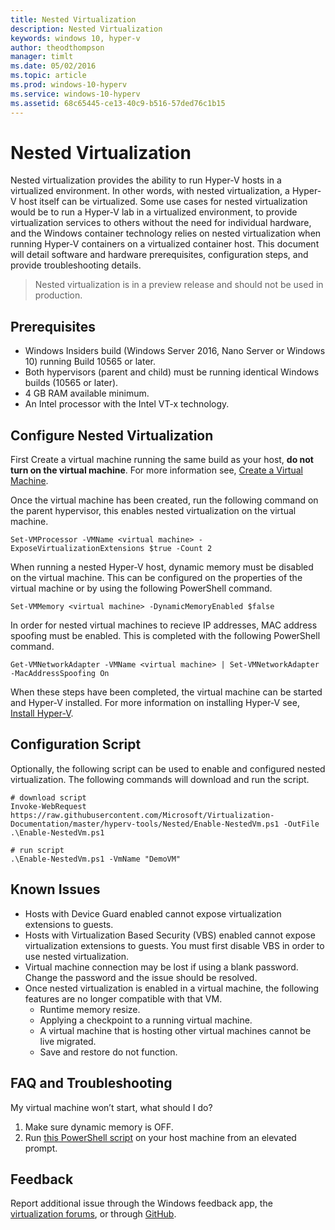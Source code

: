 ```yaml
---
title: Nested Virtualization
description: Nested Virtualization
keywords: windows 10, hyper-v
author: theodthompson
manager: timlt
ms.date: 05/02/2016
ms.topic: article
ms.prod: windows-10-hyperv
ms.service: windows-10-hyperv
ms.assetid: 68c65445-ce13-40c9-b516-57ded76c1b15
---
```


# Nested Virtualization

Nested virtualization provides the ability to run Hyper-V hosts in a virtualized environment. In other words, with nested virtualization, a Hyper-V host itself can be virtualized. Some use cases for nested virtualization would be to run a Hyper-V lab in a virtualized environment, to provide virtualization services to others without the need for individual hardware, and the Windows container technology relies on nested virtualization when running Hyper-V containers on a virtualized container host. This document will detail software and hardware prerequisites, configuration steps, and provide troubleshooting details.

> Nested virtualization is in a preview release and should not be used in production.

## Prerequisites

- Windows Insiders build (Windows Server 2016, Nano Server or Windows 10) running Build 10565 or later.
- Both hypervisors (parent and child) must be running identical Windows builds (10565 or later).
- 4 GB RAM available minimum.
- An Intel processor with the Intel VT-x technology.

## Configure Nested Virtualization

First Create a virtual machine running the same build as your host, **do not turn on the virtual machine**. For more information see, [Create a Virtual Machine](../quick_start/walkthrough_create_vm.md).

Once the virtual machine has been created, run the following command on the parent hypervisor, this enables nested virtualization on the virtual machine.

```none
Set-VMProcessor -VMName <virtual machine> -ExposeVirtualizationExtensions $true -Count 2
```

When running a nested Hyper-V host, dynamic memory must be disabled on the virtual machine. This can be configured on the properties of the virtual machine or by using the following PowerShell command.

```none
Set-VMMemory <virtual machine> -DynamicMemoryEnabled $false
```

In order for nested virtual machines to recieve IP addresses, MAC address spoofing must be enabled. This is completed with the following PowerShell command.

```none
Get-VMNetworkAdapter -VMName <virtual machine> | Set-VMNetworkAdapter -MacAddressSpoofing On
```

When these steps have been completed, the virtual machine can be started and Hyper-V installed. For more information on installing Hyper-V see, [Install Hyper-V]( https://msdn.microsoft.com/en-us/virtualization/hyperv_on_windows/quick_start/walkthrough_install).

## Configuration Script

Optionally, the following script can be used to enable and configured nested virtualization. The following commands will download and run the script.
  
```none
# download script
Invoke-WebRequest https://raw.githubusercontent.com/Microsoft/Virtualization-Documentation/master/hyperv-tools/Nested/Enable-NestedVm.ps1 -OutFile .\Enable-NestedVm.ps1 

# run script
.\Enable-NestedVm.ps1 -VmName "DemoVM"
```

## Known Issues

- Hosts with Device Guard enabled cannot expose virtualization extensions to guests.
- Hosts with Virtualization Based Security (VBS) enabled cannot expose virtualization extensions to guests. You must first disable VBS in order to use nested virtualization.
- Virtual machine connection may be lost if using a blank password. Change the password and the issue should be resolved.
- Once nested virtualization is enabled in a virtual machine, the following features are no longer compatible with that VM.  
  * Runtime memory resize.
  * Applying a checkpoint to a running virtual machine.
  * A virtual machine that is hosting other virtual machines cannot be live migrated.
  * Save and restore do not function.

## FAQ and Troubleshooting

My virtual machine won’t start, what should I do?

1. Make sure dynamic memory is OFF.
2. Run [this PowerShell script](https://raw.githubusercontent.com/Microsoft/Virtualization-Documentation/master/hyperv-tools/Nested/Get-NestedVirtStatus.ps1) on your host machine from an elevated prompt.
  
## Feedback

Report additional issue through the Windows feedback app, the [virtualization forums](https://social.technet.microsoft.com/Forums/windowsserver/En-us/home?forum=winserverhyperv), or through [GitHub](https://github.com/Microsoft/Virtualization-Documentation).

